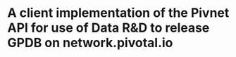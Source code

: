 # A client implementation of the Pivnet API for use of Data R&D to release GPDB on network.pivotal.io